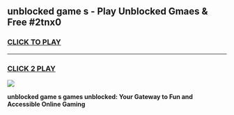 
## unblocked game s - Play Unblocked Gmaes & Free #2tnx0
<h3>
<a href="https://premium.freeplayer.one?title=unblocked_game_s&ref=03M">CLICK TO PLAY</a></h3>
<hr>

<h3>
<a href="https://premium.freeplayer.one?title=unblocked_game_s&ref=03M">CLICK 2 PLAY</a>
  
</h3>

<a href="https://premium.freeplayer.one?title=unblocked_game_s&ref=03M"><img src="https://clearcache.store/games.png"></a>


**unblocked game s games unblocked: Your Gateway to Fun and Accessible Online Gaming**

